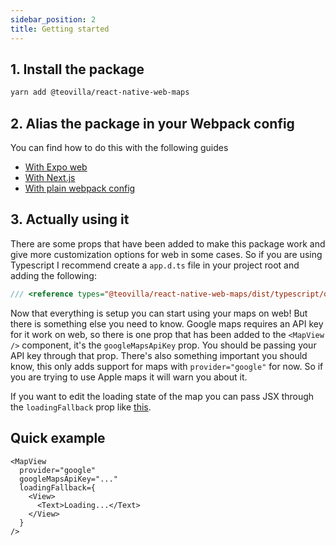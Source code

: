 ```yaml
---
sidebar_position: 2
title: Getting started
---
```


## 1. Install the package

```bash
yarn add @teovilla/react-native-web-maps
```

## 2. Alias the package in your Webpack config

You can find how to do this with the following guides

- [With Expo web](/react-native-web-maps/installation/expo-web)
- [With Next.js](/react-native-web-maps/installation/next-js)
- [With plain webpack config](/react-native-web-maps/installation/webpack)

## 3. Actually using it

There are some props that have been added to make this package work and give more customization options for web in some cases. So if you are using Typescript I recommend create a `app.d.ts` file in your project root and adding the following:

```ts
/// <reference types="@teovilla/react-native-web-maps/dist/typescript/override-types" />
```

Now that everything is setup you can start using your maps on web! But there is something else you need to know. Google maps requires an API key for it work on web, so there is one prop that has been added to the `<MapView />` component, it's the `googleMapsApiKey` prop. You should be passing your API key through that prop. There's also something important you should know, this only adds support for maps with `provider="google"` for now. So if you are trying to use Apple maps it will warn you about it.

If you want to edit the loading state of the map you can pass JSX through the `loadingFallback` prop like [this](#quick-example).

## Quick example

```tsx
<MapView
  provider="google"
  googleMapsApiKey="..."
  loadingFallback={
    <View>
      <Text>Loading...</Text>
    </View>
  }
/>
```
